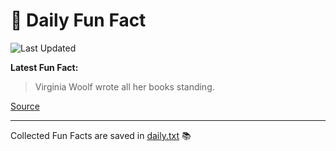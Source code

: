 # 🌟 Daily Fun Fact

![Last Updated](https://img.shields.io/badge/Last_Updated-2025_08_12-blue?style=flat-square)

**Latest Fun Fact:**

> Virginia Woolf wrote all her books standing.

[Source](http://www.djtech.net/humor/useless_facts.htm)

---

Collected Fun Facts are saved in [daily.txt](daily.txt) 📚
